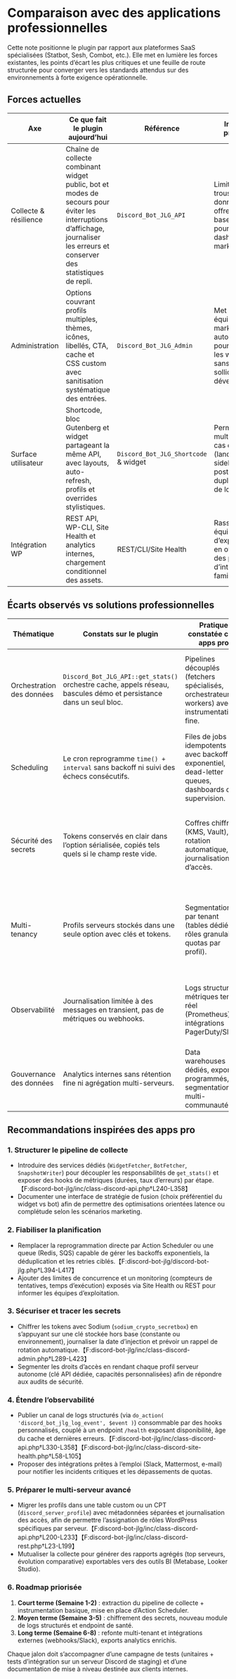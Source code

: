 # Comparaison avec des applications professionnelles

Cette note positionne le plugin par rapport aux plateformes SaaS spécialisées (Statbot, Sesh, Combot, etc.). Elle met en lumière les forces existantes, les points d’écart les plus critiques et une feuille de route structurée pour converger vers les standards attendus sur des environnements à forte exigence opérationnelle.

## Forces actuelles

| Axe | Ce que fait le plugin aujourd’hui | Référence | Impact produit |
| --- | --- | --- | --- |
| Collecte & résilience | Chaîne de collecte combinant widget public, bot et modes de secours pour éviter les interruptions d’affichage, journaliser les erreurs et conserver des statistiques de repli. | `Discord_Bot_JLG_API` | Limite les trous de données et offre une base fiable pour les dashboards marketing. |【F:discord-bot-jlg/inc/class-discord-api.php†L240-L358】【F:discord-bot-jlg/inc/class-discord-api.php†L406-L489】
| Administration | Options couvrant profils multiples, thèmes, icônes, libellés, CTA, cache et CSS custom avec sanitisation systématique des entrées. | `Discord_Bot_JLG_Admin` | Met les équipes marketing en autonomie pour habiller les widgets sans solliciter un développeur. |【F:discord-bot-jlg/inc/class-discord-admin.php†L213-L423】【F:discord-bot-jlg/inc/class-discord-admin.php†L642-L907】
| Surface utilisateur | Shortcode, bloc Gutenberg et widget partageant la même API, avec layouts, auto-refresh, profils et overrides stylistiques. | `Discord_Bot_JLG_Shortcode` & widget | Permet de multiplier les cas d’usage (landing, sidebar, posts) sans duplication de logique. |【F:discord-bot-jlg/inc/class-discord-shortcode.php†L212-L671】【F:discord-bot-jlg/inc/class-discord-widget.php†L36-L155】
| Intégration WP | REST API, WP-CLI, Site Health et analytics internes, chargement conditionnel des assets. | REST/CLI/Site Health | Rassure les équipes d’exploitation en offrant des points d’intégration familiers. |【F:discord-bot-jlg/inc/class-discord-rest.php†L23-L244】【F:discord-bot-jlg/inc/class-discord-cli.php†L24-L81】【F:discord-bot-jlg/inc/class-discord-site-health.php†L17-L105】【F:discord-bot-jlg/inc/class-discord-analytics.php†L53-L217】

## Écarts observés vs solutions professionnelles

| Thématique | Constats sur le plugin | Pratique constatée côté apps pro | Conséquence | Réf. |
| --- | --- | --- | --- | --- |
| Orchestration des données | `Discord_Bot_JLG_API::get_stats()` orchestre cache, appels réseau, bascules démo et persistance dans un seul bloc. | Pipelines découplés (fetchers spécialisés, orchestrateurs, workers) avec instrumentation fine. | Difficulté à monitorer chaque étape, à tracer les dégradations et à introduire des stratégies de retry différenciées. |【F:discord-bot-jlg/inc/class-discord-api.php†L240-L358】|
| Scheduling | Le cron reprogramme `time() + interval` sans backoff ni suivi des échecs consécutifs. | Files de jobs idempotents avec backoff exponentiel, dead-letter queues, dashboards de supervision. | Risque de surcharger l’API Discord lors des incidents et absence d’alertes précoces. |【F:discord-bot-jlg/discord-bot-jlg.php†L394-L417】|
| Sécurité des secrets | Tokens conservés en clair dans l’option sérialisée, copiés tels quels si le champ reste vide. | Coffres chiffrés (KMS, Vault), rotation automatique, journalisation d’accès. | Conformité RGPD/SOC2 compromise, difficulté à auditer les accès et à respecter les politiques internes. |【F:discord-bot-jlg/inc/class-discord-admin.php†L289-L423】|
| Multi-tenancy | Profils serveurs stockés dans une seule option avec clés et tokens. | Segmentation par tenant (tables dédiées, rôles granulaires, quotas par profil). | Risque d’exposition croisée, impossibilité de déléguer la gestion serveur par serveur. |【F:discord-bot-jlg/inc/class-discord-api.php†L200-L233】【F:discord-bot-jlg/inc/class-discord-admin.php†L428-L642】|
| Observabilité | Journalisation limitée à des messages en transient, pas de métriques ou webhooks. | Logs structurés, métriques temps réel (Prometheus), intégrations PagerDuty/Slack. | MTTR élevé en cas d’incident, absence d’historique exploitable pour l’analyse. |【F:discord-bot-jlg/inc/class-discord-api.php†L330-L358】|
| Gouvernance des données | Analytics internes sans rétention fine ni agrégation multi-serveurs. | Data warehouses dédiés, exports programmés, segmentations multi-communautés. | Difficulté à bâtir des rapports comparatifs et à alimenter des BI externes. |【F:discord-bot-jlg/inc/class-discord-analytics.php†L53-L217】|

## Recommandations inspirées des apps pro

### 1. Structurer le pipeline de collecte
- Introduire des services dédiés (`WidgetFetcher`, `BotFetcher`, `SnapshotWriter`) pour découpler les responsabilités de `get_stats()` et exposer des hooks de métriques (durées, taux d’erreurs) par étape.【F:discord-bot-jlg/inc/class-discord-api.php†L240-L358】
- Documenter une interface de stratégie de fusion (choix préférentiel du widget vs bot) afin de permettre des optimisations orientées latence ou complétude selon les scénarios marketing.

### 2. Fiabiliser la planification
- Remplacer la reprogrammation directe par Action Scheduler ou une queue (Redis, SQS) capable de gérer les backoffs exponentiels, la déduplication et les retries ciblés.【F:discord-bot-jlg/discord-bot-jlg.php†L394-L417】
- Ajouter des limites de concurrence et un monitoring (compteurs de tentatives, temps d’exécution) exposés via Site Health ou REST pour informer les équipes d’exploitation.

### 3. Sécuriser et tracer les secrets
- Chiffrer les tokens avec Sodium (`sodium_crypto_secretbox`) en s’appuyant sur une clé stockée hors base (constante ou environnement), journaliser la date d’injection et prévoir un rappel de rotation automatique.【F:discord-bot-jlg/inc/class-discord-admin.php†L289-L423】
- Segmenter les droits d’accès en rendant chaque profil serveur autonome (clé API dédiée, capacités personnalisées) afin de répondre aux audits de sécurité.

### 4. Étendre l’observabilité
- Publier un canal de logs structurés (via `do_action( 'discord_bot_jlg_log_event', $event )`) consommable par des hooks personnalisés, couplé à un endpoint `/health` exposant disponibilité, âge du cache et dernières erreurs.【F:discord-bot-jlg/inc/class-discord-api.php†L330-L358】【F:discord-bot-jlg/inc/class-discord-site-health.php†L58-L105】
- Proposer des intégrations prêtes à l’emploi (Slack, Mattermost, e-mail) pour notifier les incidents critiques et les dépassements de quotas.

### 5. Préparer le multi-serveur avancé
- Migrer les profils dans une table custom ou un CPT (`discord_server_profile`) avec métadonnées séparées et journalisation des accès, afin de permettre l’assignation de rôles WordPress spécifiques par serveur.【F:discord-bot-jlg/inc/class-discord-api.php†L200-L233】【F:discord-bot-jlg/inc/class-discord-rest.php†L23-L199】
- Mutualiser la collecte pour générer des rapports agrégés (top serveurs, évolution comparative) exportables vers des outils BI (Metabase, Looker Studio).

### 6. Roadmap priorisée

1. **Court terme (Semaine 1-2)** : extraction du pipeline de collecte + instrumentation basique, mise en place d’Action Scheduler.
2. **Moyen terme (Semaine 3-5)** : chiffrement des secrets, nouveau module de logs structurés et endpoint de santé.
3. **Long terme (Semaine 6-8)** : refonte multi-tenant et intégrations externes (webhooks/Slack), exports analytics enrichis.

Chaque jalon doit s’accompagner d’une campagne de tests (unitaires + tests d’intégration sur un serveur Discord de staging) et d’une documentation de mise à niveau destinée aux clients internes.
